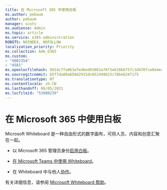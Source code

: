 ```yaml
---
title: 在 Microsoft 365 中使用白板
ms.author: pebaum
author: pebaum
manager: scotv
ms.audience: Admin
ms.topic: article
ms.service: o365-administration
ROBOTS: NOINDEX, NOFOLLOW
localization_priority: Priority
ms.collection: Adm_O365
ms.custom:
- "9002354"
- "4581"
ms.openlocfilehash: 9d14c7fa063efed6ed65061a76f3e818b675fc3d470fce0e4ecc9fb5aa247a30
ms.sourcegitcommit: b5f7da89a650d2915dc652449623c78be6247175
ms.translationtype: HT
ms.contentlocale: zh-CN
ms.lasthandoff: 08/05/2021
ms.locfileid: "53980239"
---
```

# <a name="use-whiteboard-with-microsoft-365"></a>在 Microsoft 365 中使用白板

Microsoft Whiteboard 是一种自由形式的数字画布，可将人员、内容和创意汇聚在一起。 

- 以 Microsoft 365 管理员身份[启用白板](https://support.office.com/article/d236aef8-fcdf-4b5e-b5d7-7f157461e920#bkmk_07)。 

- [在 Microsoft Teams 中使用 Whiteboard](https://support.microsoft.com/office/7a6e7218-e9dc-4ccc-89aa-b1a0bb9c31ee)。 

- 在 Whiteboard 中与他人[协作](https://support.office.com/article/d236aef8-fcdf-4b5e-b5d7-7f157461e920#bkmk_27)。 

有关详细信息，请参阅 [Microsoft Whiteboard 帮助](https://support.office.com/article/d236aef8-fcdf-4b5e-b5d7-7f157461e920)。 
